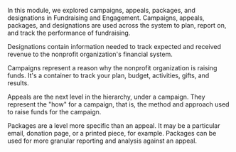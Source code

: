 In this module, we explored campaigns, appeals, packages, and designations in Fundraising and Engagement. Campaigns, appeals, packages, and designations are used across the system to plan, report on, and track the performance of fundraising.

Designations contain information needed to track expected and received revenue to the nonprofit organization's financial system.

Campaigns represent a reason why the nonprofit organization is raising funds. It's a container to track your plan, budget, activities, gifts, and results.

Appeals are the next level in the hierarchy, under a campaign. They represent the "how" for a campaign, that is, the method and approach used to raise funds for the campaign.

Packages are a level more specific than an appeal. It may be a particular email, donation page, or a printed piece, for example. Packages can be used for more granular reporting and analysis against an appeal.
